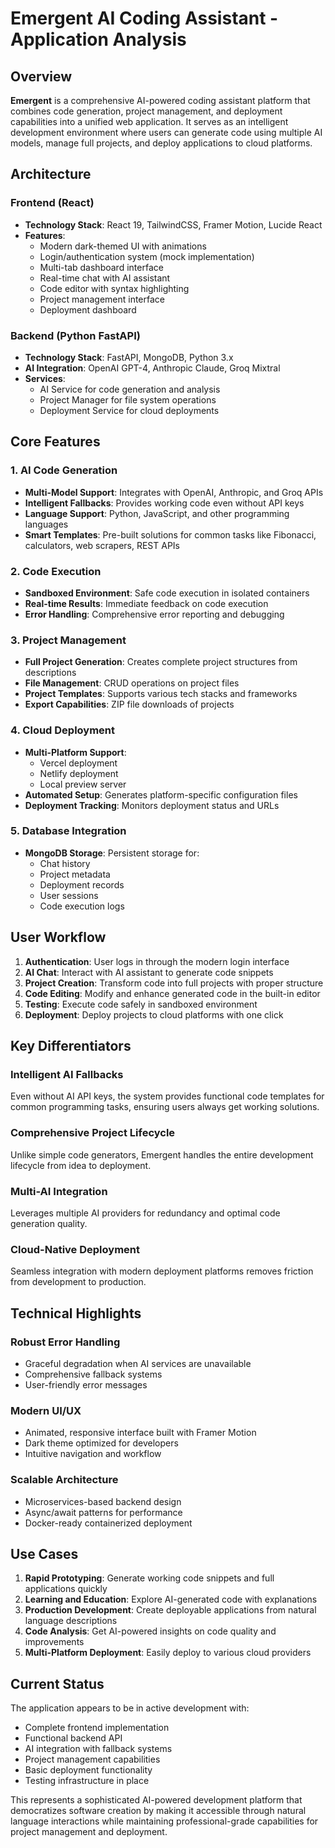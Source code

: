 # Emergent AI Coding Assistant - Application Analysis

## Overview

**Emergent** is a comprehensive AI-powered coding assistant platform that combines code generation, project management, and deployment capabilities into a unified web application. It serves as an intelligent development environment where users can generate code using multiple AI models, manage full projects, and deploy applications to cloud platforms.

## Architecture

### Frontend (React)
- **Technology Stack**: React 19, TailwindCSS, Framer Motion, Lucide React
- **Features**: 
  - Modern dark-themed UI with animations
  - Login/authentication system (mock implementation)
  - Multi-tab dashboard interface
  - Real-time chat with AI assistant
  - Code editor with syntax highlighting
  - Project management interface
  - Deployment dashboard

### Backend (Python FastAPI)
- **Technology Stack**: FastAPI, MongoDB, Python 3.x
- **AI Integration**: OpenAI GPT-4, Anthropic Claude, Groq Mixtral
- **Services**:
  - AI Service for code generation and analysis
  - Project Manager for file system operations
  - Deployment Service for cloud deployments

## Core Features

### 1. AI Code Generation
- **Multi-Model Support**: Integrates with OpenAI, Anthropic, and Groq APIs
- **Intelligent Fallbacks**: Provides working code even without API keys
- **Language Support**: Python, JavaScript, and other programming languages
- **Smart Templates**: Pre-built solutions for common tasks like Fibonacci, calculators, web scrapers, REST APIs

### 2. Code Execution
- **Sandboxed Environment**: Safe code execution in isolated containers
- **Real-time Results**: Immediate feedback on code execution
- **Error Handling**: Comprehensive error reporting and debugging

### 3. Project Management
- **Full Project Generation**: Creates complete project structures from descriptions
- **File Management**: CRUD operations on project files
- **Project Templates**: Supports various tech stacks and frameworks
- **Export Capabilities**: ZIP file downloads of projects

### 4. Cloud Deployment
- **Multi-Platform Support**: 
  - Vercel deployment
  - Netlify deployment  
  - Local preview server
- **Automated Setup**: Generates platform-specific configuration files
- **Deployment Tracking**: Monitors deployment status and URLs

### 5. Database Integration
- **MongoDB Storage**: Persistent storage for:
  - Chat history
  - Project metadata
  - Deployment records
  - User sessions
  - Code execution logs

## User Workflow

1. **Authentication**: User logs in through the modern login interface
2. **AI Chat**: Interact with AI assistant to generate code snippets
3. **Project Creation**: Transform code into full projects with proper structure
4. **Code Editing**: Modify and enhance generated code in the built-in editor
5. **Testing**: Execute code safely in sandboxed environment
6. **Deployment**: Deploy projects to cloud platforms with one click

## Key Differentiators

### Intelligent AI Fallbacks
Even without AI API keys, the system provides functional code templates for common programming tasks, ensuring users always get working solutions.

### Comprehensive Project Lifecycle
Unlike simple code generators, Emergent handles the entire development lifecycle from idea to deployment.

### Multi-AI Integration
Leverages multiple AI providers for redundancy and optimal code generation quality.

### Cloud-Native Deployment
Seamless integration with modern deployment platforms removes friction from development to production.

## Technical Highlights

### Robust Error Handling
- Graceful degradation when AI services are unavailable
- Comprehensive fallback systems
- User-friendly error messages

### Modern UI/UX
- Animated, responsive interface built with Framer Motion
- Dark theme optimized for developers
- Intuitive navigation and workflow

### Scalable Architecture
- Microservices-based backend design
- Async/await patterns for performance
- Docker-ready containerized deployment

## Use Cases

1. **Rapid Prototyping**: Generate working code snippets and full applications quickly
2. **Learning and Education**: Explore AI-generated code with explanations
3. **Production Development**: Create deployable applications from natural language descriptions
4. **Code Analysis**: Get AI-powered insights on code quality and improvements
5. **Multi-Platform Deployment**: Easily deploy to various cloud providers

## Current Status

The application appears to be in active development with:
- Complete frontend implementation
- Functional backend API
- AI integration with fallback systems
- Project management capabilities
- Basic deployment functionality
- Testing infrastructure in place

This represents a sophisticated AI-powered development platform that democratizes software creation by making it accessible through natural language interactions while maintaining professional-grade capabilities for project management and deployment.